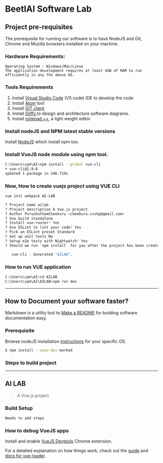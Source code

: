 # BeetlAI Software Lab

## Project pre-requisites

The prerequisite for running our software is to have NodeJS and Git, Chrome and Mozilla browsers installed on your machine.

### Hardware Requirements:
```
Operating System : Windows/Mac/Linux
The application development requires at least 4GB of RAM to run efficiently in any the above OS.
```
### Tools Requirements

1. Install [Visual Studio Code](https://code.visualstudio.com/Download) (VS code) IDE to develop the code
2. Install [Atom](https://atom.io/) tool
3. Install [GIT client](https://git-scm.com/download/gui/windows)
4. Install [Gliffy ](https://chrome.google.com/webstore/detail/gliffy-diagrams/bhmicilclplefnflapjmnngmkkkkpfad?hl=en) to design and architecture software diagrams.
5. Install [notepad ++](https://notepad-plus-plus.org/downloads/v7.8.1/), a light weight editor

### Install nodeJS and NPM latest stable versions  

Install [NodeJS](https://nodejs.org/en/) which install npm too.


### Install VueJS node module using npm tool.

```bash
C:\Users\cpm\AI>npm install --global vue-cli
+ vue-cli@2.9.6
updated 1 package in 246.719s
```

### Now, How to create vuejs project using VUE CLI

```bash
vue init webpack AI-LAB

? Project name ailab
? Project description A Vue.js project
? Author PurushothamCheekuru <cheekuru.cvshp@gmail.com>
? Vue build standalone
? Install vue-router? Yes
? Use ESLint to lint your code? Yes
? Pick an ESLint preset Standard
? Set up unit tests No
? Setup e2e tests with Nightwatch? Yes
? Should we run `npm install` for you after the project has been created? (recommended) npm

   vue-cli · Generated "AILAB".
```

### How to run VUE application

```bash
C:\Users\cpm\AI>cd AILAB
C:\Users\cpm\AI\AILAB>npm run dev
```

----------------------
## How to Document your software faster?

Markdown is a utility tool to [Make a README](https://www.makeareadme.com/) for building software documentation easy.

### Prerequisite

Browse nodeJS installation [instructions](https://nodejs.org/en/download/) for your specific OS.

```bash
$ npm install --save-dev marked
```

### Steps to build project




----------------------------------------------------------


## AI LAB

> A Vue.js project

### Build Setup

``` bash
Needs to add steps
```
### How to debug VueJS apps

Install and enable [VueJS Devtools](https://flaviocopes.com/vue-devtools/)  Chrome extension.

For a detailed explanation on how things work, check out the [guide](http://vuejs-templates.github.io/webpack/) and [docs for vue-loader](http://vuejs.github.io/vue-loader).
